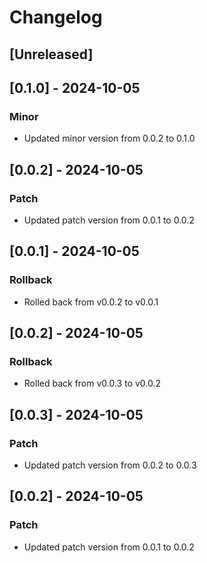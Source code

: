 # Changelog

## [Unreleased]

## [0.1.0] - 2024-10-05
### Minor
- Updated minor version from 0.0.2 to 0.1.0

## [0.0.2] - 2024-10-05
### Patch
- Updated patch version from 0.0.1 to 0.0.2

## [0.0.1] - 2024-10-05
### Rollback
- Rolled back from v0.0.2 to v0.0.1

## [0.0.2] - 2024-10-05
### Rollback
- Rolled back from v0.0.3 to v0.0.2

## [0.0.3] - 2024-10-05
### Patch
- Updated patch version from 0.0.2 to 0.0.3

## [0.0.2] - 2024-10-05
### Patch
- Updated patch version from 0.0.1 to 0.0.2
